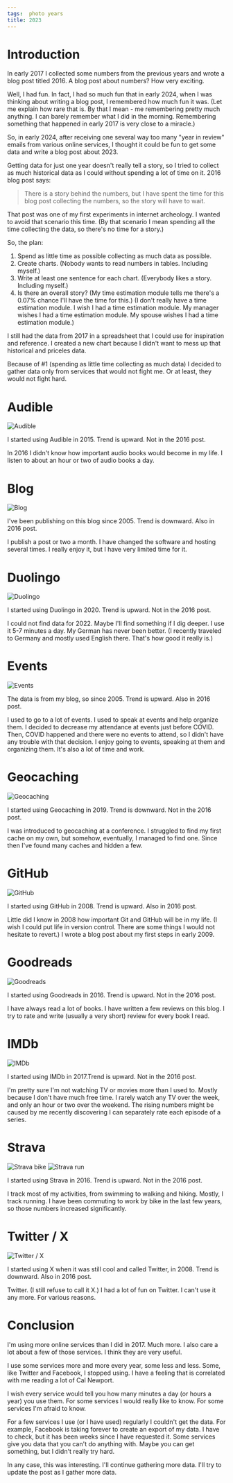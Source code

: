 ```yaml
---
tags:  photo years
title: 2023
---
```

# Introduction

In early 2017 I collected some numbers from the previous years and wrote a blog post titled 2016. A blog post about numbers? How very exciting.

Well, I had fun. In fact, I had so much fun that in early 2024, when I was thinking about writing a blog post, I remembered how much fun it was. (Let me explain how rare that is. By that I mean - me remembering pretty much anything. I can barely remember what I did in the morning. Remembering something that happened in early 2017 is very close to a miracle.)

So, in early 2024, after receiving one several way too many "year in review" emails from various online services, I thought it could be fun to get some data and write a blog post about 2023.

Getting data for just one year doesn't really tell a story, so I tried to collect as much historical data as I could without spending a lot of time on it. 2016 blog post says:

> There is a story behind the numbers, but I have spent the time for this blog post collecting the numbers, so the story will have to wait.

That post was one of my first experiments in internet archeology. I wanted to avoid that scenario this time. (By that scenario I mean spending all the time collecting the data, so there's no time for a story.)

So, the plan:

1. Spend as little time as possible collecting as much data as possible.
1. Create charts. (Nobody wants to read numbers in tables. Including myself.)
1. Write at least one sentence for each chart. (Everybody likes a story. Including myself.)
1. Is there an overall story? (My time estimation module tells me there's a 0.07% chance I'll have the time for this.) (I don't really have a time estimation module. I wish I had a time estimation module. My manager wishes I had a time estimation module. My spouse wishes I had a time estimation module.)

I still had the data from 2017 in a spreadsheet that I could use for inspiration and reference. I created a new chart because I didn't want to mess up that historical and priceles data.

Because of #1 (spending as little time collecting as much data) I decided to gather data only from services that would not fight me. Or at least, they would not fight hard.

# Audible

![Audible](assets/2024/2023/audible.png "Audible")

I started using Audible in 2015. Trend is upward. Not in the 2016 post.

In 2016 I didn't know how important audio books would become in my life. I listen to about an hour or two of audio books a day.

# Blog

![Blog](assets/2024/2023/blog.png "Blog")

I've been publishing on this blog since 2005. Trend is downward. Also in 2016 post.

I publish a post or two a month. I have changed the software and hosting several times. I really enjoy it, but I have very limited time for it.

# Duolingo

![Duolingo](assets/2024/2023/duolingo.png "Duolingo")

I started using Duolingo in 2020. Trend is upward. Not in the 2016 post.

I could not find data for 2022. Maybe I'll find something if I dig deeper. I use it 5-7 minutes a day. My German has never been better. (I recently traveled to Germany and mostly used English there. That's how good it really is.)

# Events

![Events](assets/2024/2023/events.png "Events")

The data is from my blog, so since 2005. Trend is upward. Also in 2016 post.

I used to go to a lot of events. I used to speak at events and help organize them. I decided to decrease my attendance at events just before COVID. Then, COVID happened and there were no events to attend, so I didn't have any trouble with that decision. I enjoy going to events, speaking at them and organizing them. It's also a lot of time and work.

# Geocaching

![Geocaching](assets/2024/2023/geocaching.png "Geocaching")

I started using Geocaching in 2019. Trend is downward. Not in the 2016 post.

I was introduced to geocaching at a conference. I struggled to find my first cache on my own, but somehow, eventually, I managed to find one. Since then I've found many caches and hidden a few.

# GitHub

![GitHub](assets/2024/2023/github.png "GitHub")

I started using GitHub in 2008. Trend is upward. Also in 2016 post.

Little did I know in 2008 how important Git and GitHub will be in my life. (I wish I could put life in version control. There are some things I would not hesitate to revert.) I wrote a blog post about my first steps in early 2009.

# Goodreads

![Goodreads](assets/2024/2023/goodreads.png "Goodreads")

I started using Goodreads in 2016. Trend is upward. Not in the 2016 post.

I have always read a lot of books. I have written a few reviews on this blog. I try to rate and write (usually a very short) review for every book I read.

# IMDb

![IMDb](assets/2024/2023/imdb.png "IMDb")

I started using IMDb in 2017.Trend is upward. Not in the 2016 post.

I'm pretty sure I'm not watching TV or movies more than I used to. Mostly because I don't have much free time. I rarely watch any TV over the week, and only an hour or two over the weekend. The rising numbers might be caused by me recently discovering I can separately rate each episode of a series.

# Strava

![Strava bike](assets/2024/2023/strava-bike.png "Strava bike")
![Strava run](assets/2024/2023/strava-run.png "Strava run")

I started using Strava in 2016. Trend is upward. Not in the 2016 post.

I track most of my activities, from swimming to walking and hiking. Mostly, I track running. I have been commuting to work by bike in the last few years, so those numbers increased significantly.

# Twitter / X

![Twitter / X](assets/2024/2023/twitter-x.png "Twitter / X")

I started using X when it was still cool and called Twitter, in 2008. Trend is downward. Also in 2016 post.

Twitter. (I still refuse to call it X.) I had a lot of fun on Twitter. I can't use it any more. For various reasons.

# Conclusion

I'm using more online services than I did in 2017. Much more. I also care a lot about a few of those services. I think they are very useful.

I use some services more and more every year, some less and less. Some, like Twitter and Facebook, I stopped using. I have a feeling that is correlated with me reading a lot of Cal Newport.

I wish every service would tell you how many minutes a day (or hours a year) you use them. For some services I would really like to know. For some services I'm afraid to know.

For a few services I use (or I have used) regularly I couldn't get the data. For example, Facebook is taking forever to create an export of my data. I have to check, but it has been weeks since I have requested it. Some services give you data that you can't do anything with. Maybe you can get something, but I didn't really try hard.

In any case, this was interesting. I'll continue gathering more data. I'll try to update the post as I gather more data.
